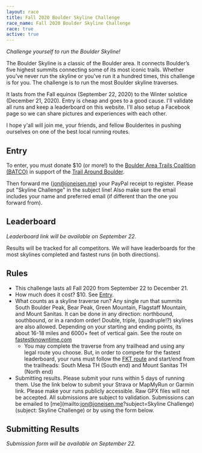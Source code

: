 ```yaml
---
layout: race
title: Fall 2020 Boulder Skyline Challenge
race_name: Fall 2020 Boulder Skyline Challenge
race: true
active: true
---
```


_Challenge yourself to run the Boulder Skyline!_

The Boulder Skyline is a classic of the Boulder area. It connects Boulder’s five highest summits connecting some of its most iconic trails. Whether you’ve never run the skyline or you’ve run it a hundred times, this challenge is for you. The challenge is to run the most Boulder skyline traverses.

It lasts from the Fall equinox (September 22, 2020) to the Winter solstice (December 21, 2020). Entry is cheap and goes to a good cause. I'll validate all runs and keep a leaderboard on this website. I'll also setup a Facebook page so we can share pictures and experiences with each other.

I hope y'all will join me, your friends, and fellow Boulderites in pushing ourselves on one of the best local running routes.

## Entry

To enter, you must donate $10 (or more!) to the [Boulder Area Trails Coalition (BATCO)](http://www.bouldertrails.org) in support of the [Trail Around Boulder](http://www.bouldertrails.org/trail-around-boulder/).

Then forward me ([jon@joneisen.me](mailto:jon@joneisen.me)) your PayPal receipt to register. Please put "Skyline Challenge" in the subject line! Also make sure the email includes your name and preferred email (if different than the one you forward from).

## Leaderboard

_Leaderboard link will be available on September 22._

Results will be tracked for all competitors. We will have leaderboards for the most skylines completed and fastest runs (in both directions).

## Rules

- This challenge lasts all Fall 2020 from September 22 to December 21.
- How much does it cost? $10. See [Entry](#entry).
- What counts as a skyline traverse run? Any single run that summits South Boulder Peak, Bear Peak, Green Mountain, Flagstaff Mountain, and Mount Sanitas. It can be done in any direction: northbound, southbound, or in a random order! Double, triple, (quadruple!?) skylines are also allowed. Depending on your starting and ending points, its about 16-18 miles and 6000+ feet of vertical gain. See the route on [fastestknowntime.com](https://fastestknowntime.com/route/boulder-skyline-traverse-co)
    - You may complete the traverse from any trailhead and using any legal route you choose. But, in order to compete for the fastest leaderboard, your runs must follow the [FKT route](https://fastestknowntime.com/route/boulder-skyline-traverse-co) and start/end from the trailheads: South Mesa TH (South end) and Mount Sanitas TH (North end)
- Submitting results. Please submit your runs within 5 days of running them. Use the link below to submit your Strava or MapMyRun or Garmin link. Please make your runs publicly accessible. Raw GPX files will not be accepted. All submissions are subject to validation. Submissions can be emailed to [me](mailto:jon@joneisen.me?subject=Skyline Challenge) (subject: Skyline Challenge) or by using the form below.

## Submitting Results

_Submission form will be available on September 22._
